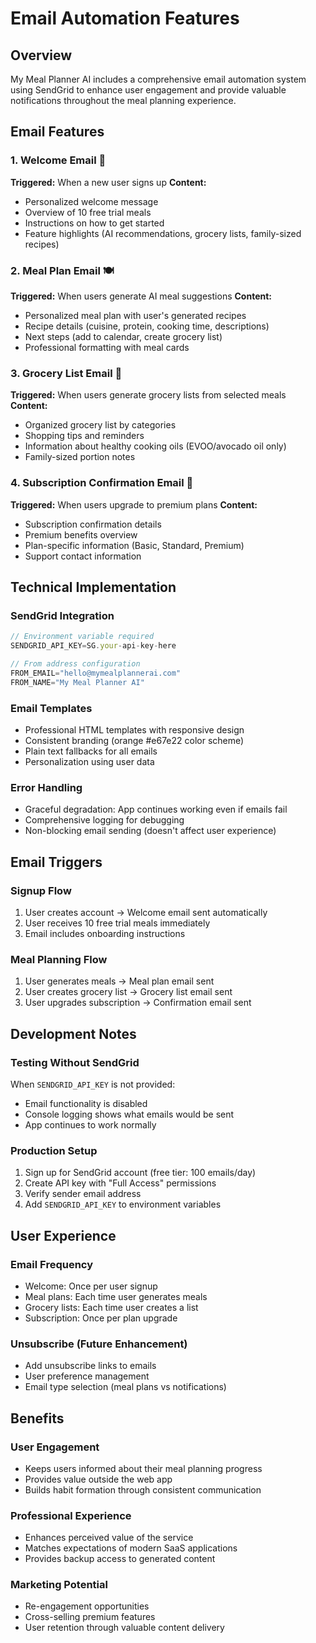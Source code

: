 # Email Automation Features

## Overview
My Meal Planner AI includes a comprehensive email automation system using SendGrid to enhance user engagement and provide valuable notifications throughout the meal planning experience.

## Email Features

### 1. Welcome Email 🎉
**Triggered:** When a new user signs up
**Content:**
- Personalized welcome message
- Overview of 10 free trial meals
- Instructions on how to get started
- Feature highlights (AI recommendations, grocery lists, family-sized recipes)

### 2. Meal Plan Email 🍽️
**Triggered:** When users generate AI meal suggestions
**Content:**
- Personalized meal plan with user's generated recipes
- Recipe details (cuisine, protein, cooking time, descriptions)
- Next steps (add to calendar, create grocery list)
- Professional formatting with meal cards

### 3. Grocery List Email 🛒
**Triggered:** When users generate grocery lists from selected meals
**Content:**
- Organized grocery list by categories
- Shopping tips and reminders
- Information about healthy cooking oils (EVOO/avocado oil only)
- Family-sized portion notes

### 4. Subscription Confirmation Email 💎
**Triggered:** When users upgrade to premium plans
**Content:**
- Subscription confirmation details
- Premium benefits overview
- Plan-specific information (Basic, Standard, Premium)
- Support contact information

## Technical Implementation

### SendGrid Integration
```typescript
// Environment variable required
SENDGRID_API_KEY=SG.your-api-key-here

// From address configuration
FROM_EMAIL="hello@mymealplannerai.com"
FROM_NAME="My Meal Planner AI"
```

### Email Templates
- Professional HTML templates with responsive design
- Consistent branding (orange #e67e22 color scheme)
- Plain text fallbacks for all emails
- Personalization using user data

### Error Handling
- Graceful degradation: App continues working even if emails fail
- Comprehensive logging for debugging
- Non-blocking email sending (doesn't affect user experience)

## Email Triggers

### Signup Flow
1. User creates account → Welcome email sent automatically
2. User receives 10 free trial meals immediately
3. Email includes onboarding instructions

### Meal Planning Flow
1. User generates meals → Meal plan email sent
2. User creates grocery list → Grocery list email sent
3. User upgrades subscription → Confirmation email sent

## Development Notes

### Testing Without SendGrid
When `SENDGRID_API_KEY` is not provided:
- Email functionality is disabled
- Console logging shows what emails would be sent
- App continues to work normally

### Production Setup
1. Sign up for SendGrid account (free tier: 100 emails/day)
2. Create API key with "Full Access" permissions
3. Verify sender email address
4. Add `SENDGRID_API_KEY` to environment variables

## User Experience

### Email Frequency
- Welcome: Once per user signup
- Meal plans: Each time user generates meals
- Grocery lists: Each time user creates a list
- Subscription: Once per plan upgrade

### Unsubscribe (Future Enhancement)
- Add unsubscribe links to emails
- User preference management
- Email type selection (meal plans vs notifications)

## Benefits

### User Engagement
- Keeps users informed about their meal planning progress
- Provides value outside the web app
- Builds habit formation through consistent communication

### Professional Experience
- Enhances perceived value of the service
- Matches expectations of modern SaaS applications
- Provides backup access to generated content

### Marketing Potential
- Re-engagement opportunities
- Cross-selling premium features
- User retention through valuable content delivery